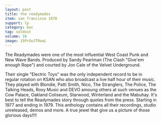 ```yaml
---
layout: post
title: the readymades
item: san francisco 1978
support: lp
category: bac
tag: soldout
volume: 16
image: 15PrGnJTRowL
---
```


The Readymades were one of the most influential West Coast Punk and New Wave Bands. Produced by Sandy Pearlman (The Clash "Give'em enough Rope") and courted by Jon Cale of the Velvet Underground.

Their single "Electric Toys" was the only independent record to be in regular rotation on KSAN who also broadcast a live half hour of their music. They played with Blondie, Patti Smith, Nico, The Stranglers, The Police, The Talking Heads, Roxy Music and DEVO amoung others at such venues as the Cow Palace, Oakland Coliseum, Starwood, Winterland and the Mabuhay. It's best to tell the Readymades story through quotes from the press. Starting in 1977 and ending in 1979. This anthology contains all their recordings, studio unreleased, demos and more. A true jewel that give us a picture of those glorious days!!!!